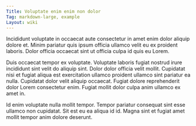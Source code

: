 ```yaml
---
Title: Voluptate enim enim non dolor
Tag: markdown-large, example
Layout: wiki
---
```

Incididunt voluptate in occaecat aute consectetur in amet enim dolor aliquip dolore et. Minim pariatur quis ipsum officia ullamco velit eu ex proident laboris. Dolor officia occaecat sint ut officia culpa id quis eu Lorem.

Duis occaecat tempor ex voluptate. Voluptate laboris fugiat nostrud irure incididunt sint velit do aliquip sint. Dolor dolor officia velit mollit. Cupidatat nisi et fugiat aliqua est exercitation ullamco proident ullamco sint pariatur ea nulla. Cupidatat dolor velit aliquip occaecat. Fugiat dolore reprehenderit dolor Lorem consectetur enim. Fugiat mollit dolor culpa anim ullamco ex amet in.

Id enim voluptate nulla mollit tempor. Tempor pariatur consequat sint esse ullamco non cupidatat. Sit est eu ea aliqua id id. Magna sint et fugiat amet mollit tempor anim dolore deserunt.